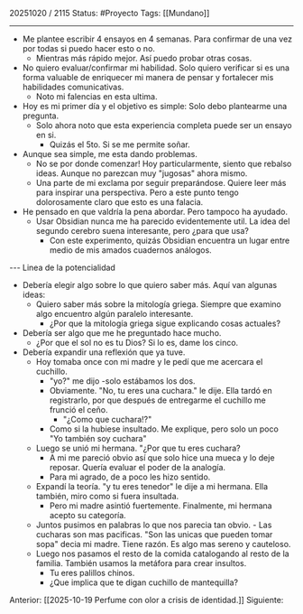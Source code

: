 20251020 / 2115
Status: #Proyecto
Tags: [[Mundano]]

-----

- Me plantee escribir 4 ensayos en 4 semanas. Para confirmar de una vez por todas si puedo hacer esto o no. 
	- Mientras más rápido mejor. Así puedo probar otras cosas. 
- No quiero evaluar/confirmar mi habilidad. Solo quiero verificar si es una forma valuable de enriquecer mi manera de pensar y fortalecer mis habilidades comunicativas. 
	- Noto mi falencias en esta ultima. 
- Hoy es mi primer día y el objetivo es simple: Solo debo plantearme una pregunta. 
	- Solo ahora noto que esta experiencia completa puede ser un ensayo en si. 
		- Quizás el 5to. Si se me permite soñar. 
- Aunque sea simple, me esta dando problemas. 
	- No se por donde comenzar! Hoy particularmente, siento que rebalso ideas. Aunque no parezcan muy "jugosas" ahora mismo.
	- Una parte de mi exclama por seguir preparándose. Quiere leer más para inspirar una perspectiva. Pero a este punto tengo dolorosamente claro que esto es una falacia. 
- He pensado en que valdría la pena abordar. Pero tampoco ha ayudado. 
	- Usar Obsidian nunca me ha parecido evidentemente util. La idea del segundo cerebro suena interesante, pero ¿para que usa?
		- Con este experimento, quizás Obsidian encuentra un lugar entre medio de mis amados cuadernos análogos. 


--- Linea de la potencialidad
- Debería elegir algo sobre lo que quiero saber más. Aquí van algunas ideas: 
	- Quiero saber más sobre la mitología griega. Siempre que examino algo encuentro algún paralelo interesante. 
		- ¿Por que la mitología griega sigue explicando cosas actuales? 
- Debería ser algo que me he preguntado hace mucho.
	- ¿Por que el sol no es tu Dios? Si lo es, dame los cinco. 
- Debería expandir una reflexión que ya tuve. 
	- Hoy tomaba once con mi madre y le pedí que me acercara el cuchillo. 
		- "yo?" me dijo -solo estábamos los dos. 
		- Obviamente. "No, tu eres una cuchara." le dije. Ella tardó en registrarlo, por que después de entregarme el cuchillo me frunció el ceño.
			-  "¿Como que cuchara!?"
		- Como si la hubiese insultado. Me explique, pero solo un poco "Yo también soy cuchara" 
	- Luego se unió mi hermana. "¿Por que tu eres cuchara?
		- A mi me pareció obvio así que solo hice una mueca y lo deje reposar. Quería evaluar el poder de la analogía. 
		- Para mi agrado, de a poco les hizo sentido. 
	- Expandí la teoría. "y tu eres tenedor" le dije a mi hermana. Ella también, miro como si fuera insultada.  
		- Pero mi madre asintió fuertemente. Finalmente, mi hermana acepto su categoría.
	- Juntos pusimos en palabras lo que nos parecia tan obvio. 
			- Las cucharas son mas pacificas. "Son las unicas que pueden tomar sopa" decia mi madre. Tiene razón. Es algo mas sereno y cauteloso. 
	- Luego nos pasamos el resto de la comida catalogando al resto de la familia. También usamos la metáfora para crear insultos. 
		- Tu eres palillos chinos. 
		- ¿Que implica que te digan cuchillo de mantequilla?

Anterior: [[2025-10-19 Perfume con olor a crisis de identidad.]]
Siguiente: 